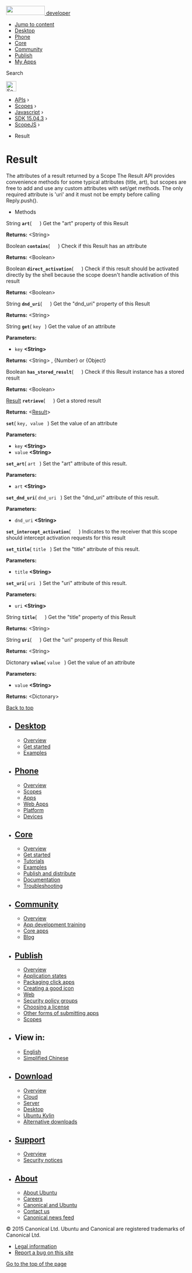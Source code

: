 <a href="https://developer.ubuntu.com/" class="logo-ubuntu"><img src="https://developer.ubuntu.com/assets/sites/ubuntu/latest/u/img/logos/logo-ubuntu-orange.svg" width="106" height="25" /> <span>developer</span></a>

-   [Jump to content](index.html#main-content)
-   [Desktop](https://developer.ubuntu.com/en/desktop/)
-   [Phone](https://developer.ubuntu.com/en/phone/)
-   [Core](https://developer.ubuntu.com/core)
-   [Community](https://developer.ubuntu.com/en/community/)
-   [Publish](https://developer.ubuntu.com/en/publish/)
-   [My Apps](https://myapps.developer.ubuntu.com/)

Search

<img src="https://developer.ubuntu.com/assets/sites/ubuntu/latest/u/img/search-white.svg" alt="Search" height="28" />

-   [APIs](../../../../index.html) ›
-   [Scopes](../../../index.html) ›
-   [Javascript](../../index.html) ›
-   [SDK 15.04.3](../index.html) ›
-   [ScopeJS](../ScopeJS/index.html) ›

<!-- -->

-   Result

Result
======

The attributes of a result returned by a Scope The Result API provides convenience methods for some typical attributes (title, art), but scopes are free to add and use any custom attributes with set/get methods. The only required attribute is 'uri' and it must not be empty before calling Reply.push().

-   Methods

<span id="art"></span>
String **`art`**( `  ` )
Get the "art" property of this Result

**Returns:** &lt;String&gt;

<span id="contains"></span>
Boolean **`contains`**( `  ` )
Check if this Result has an attribute

**Returns:** &lt;Boolean&gt;

<span id="direct_activation"></span>
Boolean **`direct_activation`**( `  ` )
Check if this result should be activated directly by the shell because the scope doesn't handle activation of this result

**Returns:** &lt;Boolean&gt;

<span id="dnd_uri"></span>
String **`dnd_uri`**( `  ` )
Get the "dnd\_uri" property of this Result

**Returns:** &lt;String&gt;

<span id="get"></span>
String **`get`**( `key ` )
Get the value of an attribute

**Parameters:**
-   `key` **&lt;String&gt;**

**Returns:** &lt;String&gt;
, {Number} or {Object}

<span id="has_stored_result"></span>
Boolean **`has_stored_result`**( `  ` )
Check if this Result instance has a stored result

**Returns:** &lt;Boolean&gt;

<span id="retrieve"></span>
<a href="index.html" class="crosslink">Result</a> **`retrieve`**( `  ` )
Get a stored result

**Returns:** &lt;<a href="index.html" class="crosslink">Result</a>&gt;

<span id="set"></span>
**`set`**( `key, value ` )
Set the value of an attribute

**Parameters:**
-   `key` **&lt;String&gt;**
-   `value` **&lt;String&gt;**

<span id="set_art"></span>
**`set_art`**( `art ` )
Set the "art" attribute of this result.

**Parameters:**
-   `art` **&lt;String&gt;**

<span id="set_dnd_uri"></span>
**`set_dnd_uri`**( `dnd_uri ` )
Set the "dnd\_uri" attribute of this result.

**Parameters:**
-   `dnd_uri` **&lt;String&gt;**

<span id="set_intercept_activation"></span>
**`set_intercept_activation`**( `  ` )
Indicates to the receiver that this scope should intercept activation requests for this result

<span id="set_title"></span>
**`set_title`**( `title ` )
Set the "title" attribute of this result.

**Parameters:**
-   `title` **&lt;String&gt;**

<span id="set_uri"></span>
**`set_uri`**( `uri ` )
Set the "uri" attribute of this result.

**Parameters:**
-   `uri` **&lt;String&gt;**

<span id="title"></span>
String **`title`**( `  ` )
Get the "title" property of this Result

**Returns:** &lt;String&gt;

<span id="uri"></span>
String **`uri`**( `  ` )
Get the "uri" property of this Result

**Returns:** &lt;String&gt;

<span id="value"></span>
Dictonary **`value`**( `value ` )
Get the value of an attribute

**Parameters:**
-   `value` **&lt;String&gt;**

**Returns:** &lt;Dictonary&gt;

[Back to top](index.html#)

-   [Desktop](https://developer.ubuntu.com/en/desktop/)
    ---------------------------------------------------

    -   [Overview](https://developer.ubuntu.com/en/desktop/)
    -   [Get started](http://snapcraft.io/?utm_source=developer.ubuntu.com&utm_medium=devportal&utm_term=snaps%20snapcraft%20desktop&utm_content=menu&utm_campaign=duc_snappers)
    -   [Examples](https://github.com/ubuntu/snappy-playpen)

-   [Phone](https://developer.ubuntu.com/en/phone/)
    -----------------------------------------------

    -   [Overview](https://developer.ubuntu.com/en/phone/)
    -   [Scopes](https://developer.ubuntu.com/en/phone/scopes/)
    -   [Apps](https://developer.ubuntu.com/en/phone/apps/)
    -   [Web Apps](https://developer.ubuntu.com/en/phone/web/)
    -   [Platform](https://developer.ubuntu.com/en/phone/platform/)
    -   [Devices](https://developer.ubuntu.com/en/phone/devices/)

-   [Core](https://developer.ubuntu.com/core)
    -----------------------------------------

    -   [Overview](https://developer.ubuntu.com/core)
    -   [Get started](https://developer.ubuntu.com/core/get-started)
    -   [Tutorials](https://developer.ubuntu.com/core/tutorials)
    -   [Examples](https://developer.ubuntu.com/core/examples)
    -   [Publish and distribute](https://developer.ubuntu.com/core/publish-and-distribute)
    -   [Documentation](https://developer.ubuntu.com/core/documentation)
    -   [Troubleshooting](https://developer.ubuntu.com/core/troubleshooting)

-   [Community](https://developer.ubuntu.com/en/community/)
    -------------------------------------------------------

    -   [Overview](https://developer.ubuntu.com/en/community/)
    -   [App development training](https://developer.ubuntu.com/en/community/training/)
    -   [Core apps](https://developer.ubuntu.com/en/community/core-apps/)
    -   [Blog](https://developer.ubuntu.com/en/community/blog/)

-   [Publish](https://developer.ubuntu.com/en/publish/)
    ---------------------------------------------------

    -   [Overview](https://developer.ubuntu.com/en/publish/)
    -   [Application states](https://developer.ubuntu.com/en/publish/application-states/)
    -   [Packaging click apps](https://developer.ubuntu.com/en/publish/packaging-click-apps/)
    -   [Creating a good icon](https://developer.ubuntu.com/en/publish/creating-a-good-icon/)
    -   [Web](https://developer.ubuntu.com/en/publish/web/)
    -   [Security policy groups](https://developer.ubuntu.com/en/publish/security-policy-groups/)
    -   [Choosing a license](https://developer.ubuntu.com/en/publish/choosing-a-license/)
    -   [Other forms of submitting apps](https://developer.ubuntu.com/en/publish/other-forms-of-submitting-apps/)
    -   [Scopes](https://developer.ubuntu.com/en/publish/scopes/)

-   View in:
    --------

    -   [English](index.html "Change to language: English")
    -   [Simplified Chinese](index.html "Change to language: Simplified Chinese")

-   [Download](http://ubuntu.com/download/)
    ---------------------------------------

    -   [Overview](http://ubuntu.com/download)
    -   [Cloud](http://ubuntu.com/download/cloud)
    -   [Server](http://ubuntu.com/download/server)
    -   [Desktop](http://ubuntu.com/download/desktop)
    -   [Ubuntu Kylin](http://ubuntu.com/download/ubuntu-kylin)
    -   [Alternative downloads](http://ubuntu.com/download/alternative-downloads)

-   [Support](http://ubuntu.com/support/)
    -------------------------------------

    -   [Overview](http://ubuntu.com/support)
    -   [Security notices](http://www.ubuntu.com/usn/)

-   [About](http://ubuntu.com/about/)
    ---------------------------------

    -   [About Ubuntu](http://ubuntu.com/about/about-ubuntu)
    -   [Careers](http://www.canonical.com/careers)
    -   [Canonical and Ubuntu](http://ubuntu.com/about/canonical-and-ubuntu)
    -   [Contact us](http://ubuntu.com/about/contact-us)
    -   [Canonical news feed](http://insights.ubuntu.com/feed/)

© 2015 Canonical Ltd. Ubuntu and Canonical are registered trademarks of Canonical Ltd.

-   [Legal information](http://www.ubuntu.com/legal)
-   [Report a bug on this site](https://bugs.launchpad.net/developer-ubuntu-com/)

<span class="accessibility-aid">[Go to the top of the page](index.html#)</span>
